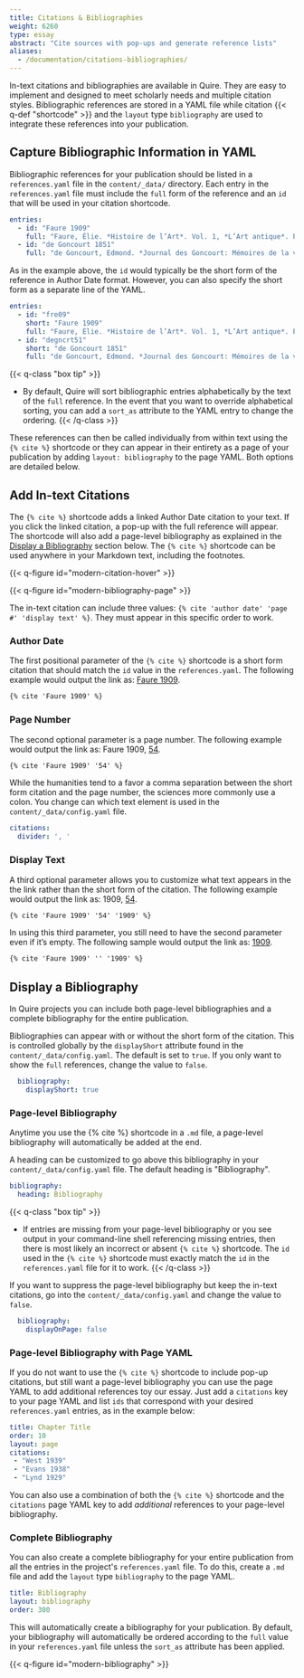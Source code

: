 ```yaml
---
title: Citations & Bibliographies
weight: 6260
type: essay
abstract: "Cite sources with pop-ups and generate reference lists"
aliases:
  - /documentation/citations-bibliographies/
---
```


In-text citations and bibliographies are available in Quire. They are easy to implement and designed to meet scholarly needs and multiple citation styles. Bibliographic references are stored in a YAML file while citation {{< q-def "shortcode" >}} and the `layout` type `bibliography` are used to integrate these references into your publication.

## Capture Bibliographic Information in YAML

Bibliographic references for your publication should be listed in a `references.yaml` file in the `content/_data/` directory. Each entry in the `references.yaml` file must include the `full` form of the reference and an `id` that will be used in your citation shortcode.

```yaml
entries:
  - id: "Faure 1909"
    full: "Faure, Élie. *Histoire de l’Art*. Vol. 1, *L’Art antique*. Paris: Gallimard, 1909"
  - id: "de Goncourt 1851"
    full: "de Goncourt, Edmond. *Journal des Goncourt: Mémoires de la vie littéraire.* Paris; G. Charpentier et cie, 1851."
```

As in the example above, the `id` would typically be the short form of the reference in Author Date format. However, you can also specify the short form as a separate line of the YAML.

```yaml
entries:
  - id: "fre09"
    short: "Faure 1909"
    full: "Faure, Élie. *Histoire de l’Art*. Vol. 1, *L’Art antique*. Paris: Gallimard, 1909"
  - id: "degncrt51"
    short: "de Goncourt 1851"
    full: "de Goncourt, Edmond. *Journal des Goncourt: Mémoires de la vie littéraire.* Paris; G. Charpentier et cie, 1851."
```

{{< q-class "box tip" >}}
- By default, Quire will sort bibliographic entries alphabetically by the text of the `full` reference. In the event that you want to override alphabetical sorting, you can add a `sort_as` attribute to the YAML entry to change the ordering.
{{< /q-class >}}

These references can then be called individually from within text using the `{% cite %}` shortcode or they can appear in their entirety as a page of your publication by adding `layout: bibliography` to the page YAML. Both options are detailed below.

## Add In-text Citations

The `{% cite %}` shortcode adds a linked Author Date citation to your text. If you click the linked citation, a pop-up with the full reference will appear. The shortcode will also add a page-level bibliography as explained in the [Display a Bibliography](#display-a-bibliography) section below. The `{% cite %}` shortcode can be used anywhere in your Markdown text, including the footnotes.

{{< q-figure id="modern-citation-hover" >}}

{{< q-figure id="modern-bibliography-page" >}}

The in-text citation can include three values: `{% cite 'author date' 'page #' 'display text' %}`. They must appear in this specific order to work.

### Author Date

The first positional parameter of the `{% cite %}` shortcode is a short form citation that should match the `id` value in the `references.yaml`. The following example would output the link as: <u>Faure 1909</u>.

```md
{% cite 'Faure 1909' %}
```

### Page Number

The second optional parameter is a page number. The following example would output the link as: Faure 1909, <u>54</u>.

```md
{% cite 'Faure 1909' '54' %}
```

While the humanities tend to a favor a comma separation between the short form citation and the page number, the sciences more commonly use a colon. You change can which text element is used in the `content/_data/config.yaml` file.

```yaml
citations:
  divider: ', '
```

### Display Text

A third optional parameter allows you to customize what text appears in the the link rather than the short form of the citation. The following example would output the link as: 1909, <u>54</u>.

```md
{% cite 'Faure 1909' '54' '1909' %}
```

In using this third parameter, you still need to have the second parameter even if it’s empty. The following sample would output the link as: <u>1909</u>.

```md
{% cite 'Faure 1909' '' '1909' %}
```

## Display a Bibliography

In Quire projects you can include both page-level bibliographies and a complete bibliography for the entire publication.

Bibliographies can appear with or without the short form of the citation. This is controlled globally by the `displayShort` attribute found in the `content/_data/config.yaml`.  The default is set to `true`. If you only want to show the `full` references, change the value to `false`.

```yaml
  bibliography:
    displayShort: true
```

### Page-level Bibliography

Anytime you use the {% cite %} shortcode in a `.md` file, a page-level bibliography will automatically be added at the end.

A heading can be customized to go above this bibliography in your `content/_data/config.yaml` file. The default heading is "Bibliography".

```yaml
bibliography:
  heading: Bibliography
```

{{< q-class "box tip" >}}
- If entries are missing from your page-level bibliography or you see output in your command-line shell referencing missing entries, then there is most likely an incorrect or absent `{% cite %}` shortcode. The `id` used in the `{% cite %}` shortcode must exactly match the `id` in the `references.yaml` file for it to work.
{{< /q-class >}}

If you want to suppress the page-level bibliography but keep the in-text citations, go into the `content/_data/config.yaml` and change the value to `false`.

```yaml
  bibliography:
    displayOnPage: false
```

### Page-level Bibliography with Page YAML

If you do not want to use the `{% cite %}` shortcode to include pop-up citations, but still want a page-level bibliography you can use the page YAML to add additional references toy our essay. Just add a `citations` key to your page YAML and list `ids` that correspond with your desired `references.yaml` entries, as in the example below: 

```YAML
title: Chapter Title
order: 10
layout: page
citations:
 - "West 1939"
 - "Evans 1938"
 - "Lynd 1929"
 ```

You can also use a combination of both the `{% cite %}` shortcode and the `citations` page YAML key to add *additional* references to your page-level bibliography. 

### Complete Bibliography

You can also create a complete bibliography for your entire publication from all the entries in the project's `references.yaml` file. To do this, create a `.md` file and add the `layout` type `bibliography` to the page YAML.

```YAML
title: Bibliography
layout: bibliography
order: 300
```

This will automatically create a bibliography for your publication. By default, your bibliography will automatically be ordered according to the `full` value in your `references.yaml` file unless the `sort_as` attribute has been applied.

{{< q-figure id="modern-bibliography" >}}
